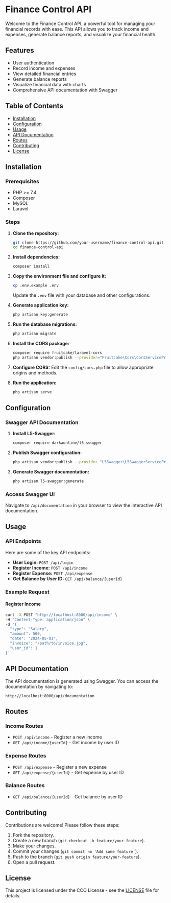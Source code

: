 # Finance Control API

Welcome to the Finance Control API, a powerful tool for managing your financial records with ease. This API allows you to track income and expenses, generate balance reports, and visualize your financial health.

## Features

- User authentication
- Record income and expenses
- View detailed financial entries
- Generate balance reports
- Visualize financial data with charts
- Comprehensive API documentation with Swagger

## Table of Contents

- [Installation](#installation)
- [Configuration](#configuration)
- [Usage](#usage)
- [API Documentation](#api-documentation)
- [Routes](#routes)
- [Contributing](#contributing)
- [License](#license)

## Installation

### Prerequisites

- PHP >= 7.4
- Composer
- MySQL
- Laravel

### Steps

1. **Clone the repository:**
    ```bash
    git clone https://github.com/your-username/finance-control-api.git
    cd finance-control-api
    ```

2. **Install dependencies:**
    ```bash
    composer install
    ```

3. **Copy the environment file and configure it:**
    ```bash
    cp .env.example .env
    ```

    Update the `.env` file with your database and other configurations.

4. **Generate application key:**
    ```bash
    php artisan key:generate
    ```

5. **Run the database migrations:**
    ```bash
    php artisan migrate
    ```

6. **Install the CORS package:**
    ```bash
    composer require fruitcake/laravel-cors
    php artisan vendor:publish --provider="Fruitcake\Cors\CorsServiceProvider"
    ```

7. **Configure CORS:**
    Edit the `config/cors.php` file to allow appropriate origins and methods.

8. **Run the application:**
    ```bash
    php artisan serve
    ```

## Configuration

### Swagger API Documentation

1. **Install L5-Swagger:**
    ```bash
    composer require darkaonline/l5-swagger
    ```

2. **Publish Swagger configuration:**
    ```bash
    php artisan vendor:publish --provider "L5Swagger\L5SwaggerServiceProvider"
    ```

3. **Generate Swagger documentation:**
    ```bash
    php artisan l5-swagger:generate
    ```

### Access Swagger UI

Navigate to `/api/documentation` in your browser to view the interactive API documentation.

## Usage

### API Endpoints

Here are some of the key API endpoints:

- **User Login:** `POST /api/login`
- **Register Income:** `POST /api/income`
- **Register Expense:** `POST /api/expense`
- **Get Balance by User ID:** `GET /api/balance/{userId}`

### Example Request

#### Register Income

```bash
curl -X POST "http://localhost:8000/api/income" \
-H "Content-Type: application/json" \
-d '{
  "type": "Salary",
  "amount": 500,
  "date": "2024-05-01",
  "invoice": "/path/to/invoice.jpg",
  "user_id": 1
}'
```

## API Documentation

The API documentation is generated using Swagger. You can access the documentation by navigating to:

```
http://localhost:8000/api/documentation
```

## Routes

### Income Routes

- `POST /api/income` - Register a new income
- `GET /api/income/{userId}` - Get income by user ID

### Expense Routes

- `POST /api/expense` - Register a new expense
- `GET /api/expense/{userId}` - Get expense by user ID

### Balance Routes

- `GET /api/balance/{userId}` - Get balance by user ID

## Contributing

Contributions are welcome! Please follow these steps:

1. Fork the repository.
2. Create a new branch (`git checkout -b feature/your-feature`).
3. Make your changes.
4. Commit your changes (`git commit -m 'Add some feature'`).
5. Push to the branch (`git push origin feature/your-feature`).
6. Open a pull request.

## License

This project is licensed under the CCO License - see the [LICENSE](LICENSE) file for details.
